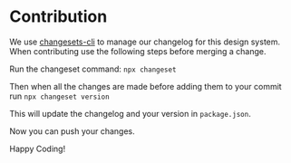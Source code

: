 # Contribution

We use [changesets-cli](https://github.com/changesets/changesets) to manage our changelog for this design system. When contributing use the following steps before merging a change.

Run the changeset command:
`npx changeset`

Then when all the changes are made before adding them to your commit run
`npx changeset version`

This will update the changelog and your version in `package.json`.

Now you can push your changes.

Happy Coding!
